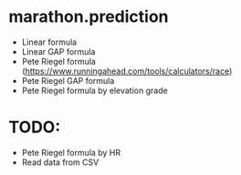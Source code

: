 # marathon.prediction

* Linear formula
* Linear GAP formula
* Pete Riegel formula (https://www.runningahead.com/tools/calculators/race)
* Pete Riegel GAP formula
* Pete Riegel formula by elevation grade

# TODO:
* Pete Riegel formula by HR
* Read data from CSV

